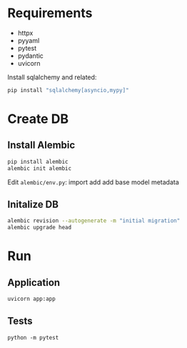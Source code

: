 # Requirements
- httpx
- pyyaml
- pytest
- pydantic
- uvicorn

Install sqlalchemy and related:
```bash
pip install "sqlalchemy[asyncio,mypy]"
```
# Create DB
## Install Alembic
```bash
pip install alembic
alembic init alembic
```
Edit `alembic/env.py`: import add add base model metadata
## Initalize DB
```bash
alembic revision --autogenerate -m "initial migration"
alembic upgrade head
```
# Run
## Application
```bash
uvicorn app:app
```
## Tests
```
python -m pytest
```
